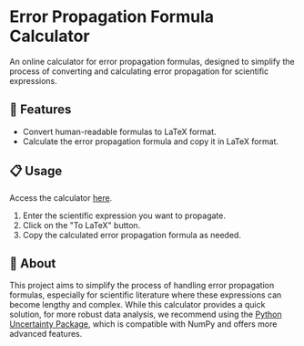 # Error Propagation Formula Calculator

An online calculator for error propagation formulas, designed to simplify the process of converting and calculating error propagation for scientific expressions.

## 🚀 Features

- Convert human-readable formulas to LaTeX format.
- Calculate the error propagation formula and copy it in LaTeX format.

## 📋 Usage

Access the calculator [here](https://jozayas.github.io/Error-Propagation-Formula/).

1. Enter the scientific expression you want to propagate.
2. Click on the "To LaTeX" button.
3. Copy the calculated error propagation formula as needed.

## 📝 About

This project aims to simplify the process of handling error propagation formulas, especially for scientific literature where these expressions can become lengthy and complex.
While this calculator provides a quick solution, for more robust data analysis, we recommend using the [Python Uncertainty Package](https://pypi.org/project/uncertainties/), which is compatible with NumPy and offers more advanced features.



